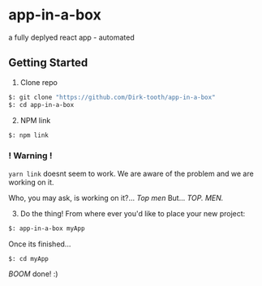 # app-in-a-box
a fully deplyed react app - automated

## Getting Started

1. Clone repo
```bash
$: git clone "https://github.com/Dirk-tooth/app-in-a-box"
$: cd app-in-a-box
```

2. NPM link
```bash
$: npm link
```
### ! Warning !
`yarn link` doesnt seem to work. We are aware of the problem and we are working on it. 

Who, you may ask, is working on it?...
*Top men*
But...
*TOP. MEN.*

3. Do the thing!
From where ever you'd like to place your new project:
```bash
$: app-in-a-box myApp
```

Once its finished...
```bash
$: cd myApp
```

*BOOM* done! :)
